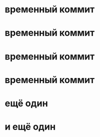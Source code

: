 # временный коммит
# временный коммит
# временный коммит
# временный коммит
# ещё один
# и ещё один
